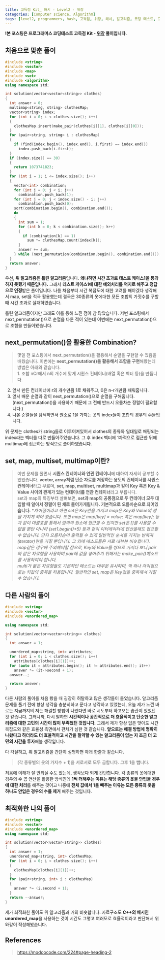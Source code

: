 ```yaml
---
title: 고득점 Kit_ 해시 - Level2 - 위장 
categories: [Computer science, Algorithm]
tags: [level2, programmers, hash, 고득점, 위장, 해시, 알고리즘, 코딩 테스트, 프로그래머스]
---
```


**!본 포스팅은 프로그래머스 코딩테스트 고득점 Kit - [위장](https://programmers.co.kr/learn/courses/30/lessons/42578) 풀이입니다.**

## 처음으로 맞춘 풀이
``` cpp
#include <string>
#include <vector>
#include <map>
#include <set>
#include <algorithm>
using namespace std;

int solution(vector<vector<string>> clothes)
{
  int answer = 0;
  multimap<string, string> clothesMap;
  vector<string> index;
  for (int i = 0; i < clothes.size(); i++)
  {
    clothesMap.insert(make_pair(clothes[i][1], clothes[i][0]));
  }
  for (pair<string, string> i : clothesMap)
  {
    if (find(index.begin(), index.end(), i.first) == index.end())
      index.push_back(i.first);
  }
  if (index.size() == 30)
  {
    return 1073741823;
  }
  for (int i = 1; i <= index.size(); i++)
  {
    vector<int> combination;
    for (int j = 0; j < i; j++)
      combination.push_back(1);
    for (int j = 0; j < index.size() - i; j++)
      combination.push_back(0);
    sort(combination.begin(), combination.end());
    do
    {
      int sum = 1;
      for (int k = 0; k < combination.size(); k++)
      {
        if (combination[k] == 1)
          sum *= clothesMap.count(index[k]);
      }
      answer += sum;
    } while (next_permutation(combination.begin(), combination.end()));
  }
  return answer;
}
```

우선, **위 알고리즘은 틀린 알고리즘**입니다. **왜냐하면 시간 초과로 테스트 케이스1을 통과하지 못했기 때문입니다.** 그래서 **테스트 케이스1에 대한 예외처리를 억지로 해주고 정답으로 인정**받은 풀이입니다. 나름 처음부터 시간 복잡도에 대한 고려를 해야겠다 생각해서 map, set을 적극 활용했는데 결국은 30종류의 옷에대한 모든 조합의 가짓수를 구할 때 시간 초과로 실패하였습니다.

틀린 알고리즘이지만 그래도 이를 통해 느낀 점이 참 많았습니다. 저번 포스팅에서 next_permutation()으로 순열을 다룬 적이 있는데 이번에는 next_permutation()으로 조합을 만들어봤습니다.

## next_permutation()을 활용한 Combination?
> 몇일 전 포스팅에서 next_permutation()을 활용해서 순열을 구현할 수 있음을 배웠습니다. 이번에는 **next_permutation()을 활용해서 조합을 구현**해봤는데 방법은 아래와 같습니다.
<br> 1. 조합 nCr에서 n의 개수에 맞게 시퀀스 컨테이너(배열 혹은 벡터 등)을 만듭니다.
2. 앞서 만든 컨테이너에 r의 개수만큼 1로 채워주고, 0은 n-r개만큼 채워줍니다.
3. 앞서 배운 순열과 같이 next_permutation()으로 순열을 구해줍니다. (next_permutation()을 사용하기 때문에 그 전에 반드시 오름차순 정렬이 필요합니다.)
4. 나온 순열들을 탐색하면서 원소로 1을 가지는 곳의 index들이 조합의 경우의 수들입니다.

위 문제는 clothes가 string들로 이루어져있어서 clothes의 종류와 일대일로 매핑되는 index라는 벡터를 따로 만들어주었습니다. 그 후 index 벡터에 1차적으로 접근한 뒤에 multimap에 접근하는 방식으로 풀이하였습니다.

## set, map, multiset, multimap이란?
> 이번 문제를 풀면서 **시퀀스 컨테이너와 연관 컨테이너**에 대하여 자세히 공부할 수 있었습니다.
**vector, array처럼 단순 자료를 저장하는 용도의 컨테이너를 시퀀스 컨테이너**라고 부르며, **set, map, multiset, multimap과 같이 Key 혹은 Key & Value 사이의 관계가 있는 컨테이너를 연관 컨테이너**라고 부릅니다.<br>
set과 map의 특징부터 살펴보면, **set과 map의 공통점으로 두 컨테이너 모두 대입할 때 알아서 정렬이 된 채로 들어가게됩니다. 기본적으로 오름차순으로 되어있습니다.** **차이점이라고 하면 set은 Key만을 가지고 map은 Key와 Value의 쌍을 가지게 되어 있습니다. 또한 map은 map[key] = value; 혹은 map[key]; 등과 같이 대괄호를 통해서 임의의 원소에 접근할 수 있지만 set은 []를 사용할 수 없을 뿐만 아니라 *(set1.begin()+5) 등과 같이 이터레이터에 연산을해도 접근할 수 없습니다. 단지 오름차순이 출력될 수 있게 일반적인 순서를 가지는 반복자(iterator)만을 가질 뿐입니다. 그 외에 메소드들은 서로 대부분 비슷합니다. map같은 경우에 주의해야할 점으로, Key와 Value를 쌍으로 가지다 보니 pair와 같은 자료형을 사용하며 pair에 값을 넣어주기 위해서는 make_pair()메소드를 사용하여야 합니다.<br> multi가 붙은 자료형들도 기본적인 메소드는 대부분 유사하며, 딱 하나 차이점으로는 키값의 중복을 허용합니다. 일반적인 set, map은 Key값을 중복해서 가질 수 없습니다.**

## 다른 사람의 풀이
``` cpp
#include <string>
#include <vector>
#include <unordered_map>

using namespace std;

int solution(vector<vector<string>> clothes)
{
  int answer = 1;

  unordered_map<string, int> attributes;
  for (int i = 0; i < clothes.size(); i++)
    attributes[clothes[i][1]]++;
  for (auto it = attributes.begin(); it != attributes.end(); it++)
    answer *= (it->second + 1);
  answer--;

  return answer;
}
```

다른 사람의 풀이를 처음 봤을 때 굉장히 허탈하고 많은 생각들이 들었습니다. 알고리즘 문제를 풀기 전에 항상 생각을 충분히하고 푼다고 생각하고 있었는데, 오늘 제가 느낀 바로는 지금까지의 저는 해결할 방법이 나왔다면 바로 시도부터 하고보는 습관이 있었던 것 같습니다.
그러니까, 다시 말하면 **시간적이나 공간적으로 더 효율적이고 단순한 알고리즘에 대한 고민의 시간이 많이 부족했던 것입니다.** 그래서 제가 항상 답은 맞아도 시간 복잡도와 같은 효율성 측면에서 편차가 심한 것 같습니다. **앞으로는 해결 방법에 명확히 나왔다고 하더라도 더 효율적이고 시간을 절약할 수 있는 알고리즘이 없는 지 조금 더 고민의 시간을 투자**해볼 생각입니다.

다 각설하고, 위 알고리즘을 간단히 설명하면 아래 한줄과 같습니다.
> (각 종류별의 옷의 가지수 + 1)을 서로서로 모두 곱합니다. 그후 1을 뺍니다.

처음에 이해가 잘 안되실 수도 있는데, 생각보다 되게 간단합니다. 각 종류의 옷에대한 경우의 수 곱 연산을 활용한 방식인데 **1씩 더해주는 이유는 해당 종류의 옷을 안입을 경우에 대한 처리**를 해주는 것이고 나중에 **전체 값에서 1을 빼주는 이유는 모든 종류의 옷을 하나도 안입은 경우의 수를 제거** 해주는 것입니다. 

## 최적화한 나의 풀이
``` cpp
#include <string>
#include <vector>
#include <unordered_map>
using namespace std;

int solution(vector<vector<string>> clothes)
{
  int answer = 1;
  unordered_map<string, int> clothesMap;
  for (int i = 0; i < clothes.size(); i++)
  {
    clothesMap[clothes[i][1]]++;
  }
  for (pair<string, int> i : clothesMap)
  {
    answer *= (i.second + 1);
  }
  return --answer;
}
```
제가 최적화한 풀이도 위 알고리즘과 거의 비슷합니다. 자료구조도 **C++의 해시인 unordered_map**을 사용하는 것이 시간도 그렇고 여러모로 효율적이라고 판단해서 위와같이 작성해봤습니다.

## References
> https://modoocode.com/224#page-heading-2